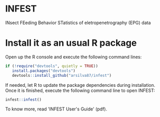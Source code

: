# INFEST
INsect FEeding Behavior STatistics of eletropenetrography (EPG) data

# Install it as an usual R package
Open up the R console and execute the following command lines:
```r
if (!require("devtools", quietly = TRUE))
   install.packages("devtools")
   devtools::install_github("arsilva87/infest")
```
If needed, let R to update the package dependencies during installation. Once it is finished, execute the following command line to open INFEST:
```r
infest::infest()
```
To know more, read 'INFEST User's Guide' (pdf).
